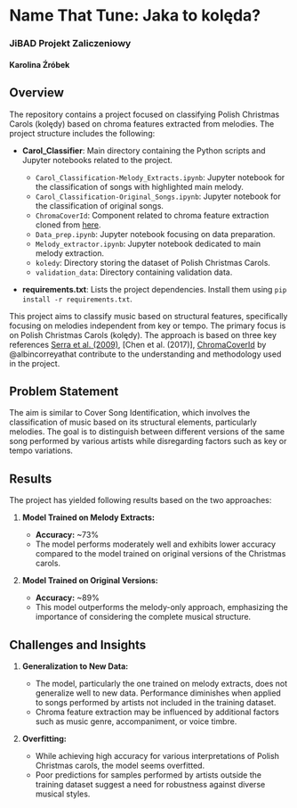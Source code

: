 # Name That Tune: Jaka to kolęda?
### JiBAD Projekt Zaliczeniowy
#### Karolina Źróbek

## Overview

The repository contains a project focused on classifying Polish Christmas Carols (kolędy) based on chroma features extracted from melodies. The project structure includes the following:

- **Carol_Classifier**: Main directory containing the Python scripts and Jupyter notebooks related to the project.
  - `Carol_Classification-Melody_Extracts.ipynb`: Jupyter notebook for the classification of songs with highlighted main melody.
  - `Carol_Classification-Original_Songs.ipynb`: Jupyter notebook for the classification of original songs.
  - `ChromaCoverId`: Component related to chroma feature extraction cloned from [here](https://github.com/albincorreya/ChromaCoverId).
  - `Data_prep.ipynb`: Jupyter notebook focusing on data preparation.
  - `Melody_extractor.ipynb`: Jupyter notebook dedicated to main melody extraction.
  - `koledy`: Directory storing the dataset of Polish Christmas Carols.
  - `validation_data`: Directory containing validation data.

- **requirements.txt**: Lists the project dependencies. Install them using `pip install -r requirements.txt`.


This project aims to classify music based on structural features, specifically focusing on melodies independent from key or tempo. The primary focus is on Polish Christmas Carols (kolędy). The approach is based on three key references [Serra et al. (2009)](https://iopscience.iop.org/article/10.1088/1367-2630/11/9/093017), [Chen et al. (2017)], [ChromaCoverId](https://github.com/albincorreya/ChromaCoverId/) by @albincorreyathat contribute to the understanding and methodology used in the project.

## Problem Statement

The aim is similar to Cover Song Identification, which involves the classification of music based on its structural elements, particularly melodies. The goal is to distinguish between different versions of the same song performed by various artists while disregarding factors such as key or tempo variations.

## Results

The project has yielded following results based on the two approaches:

1. **Model Trained on Melody Extracts:**
   - **Accuracy:** ~73%
   - The model performs moderately well and exhibits lower accuracy compared to the model trained on original versions of the Christmas carols.
   
2. **Model Trained on Original Versions:**
   - **Accuracy:** ~89%
   - This model outperforms the melody-only approach, emphasizing the importance of considering the complete musical structure.

## Challenges and Insights

1. **Generalization to New Data:**
   - The model, particularly the one trained on melody extracts, does not generalize well to new data. Performance diminishes when applied to songs performed by artists not included in the training dataset.
   - Chroma feature extraction may be influenced by additional factors such as music genre, accompaniment, or voice timbre.

2. **Overfitting:**
   - While achieving high accuracy for various interpretations of Polish Christmas carols, the model seems overfitted.
   - Poor predictions for samples performed by artists outside the training dataset suggest a need for robustness against diverse musical styles.

